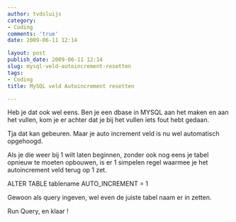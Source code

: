 ```yaml
---
author: tvdsluijs
category:
- Coding
comments: 'true'
date: 2009-06-11 12:14

layout: post
publish_date: 2009-06-11 12:14
slug: mysql-veld-autoincrement-resetten
tags:
- Coding
title: MySQL veld Autoincrement resetten

---
```

Heb je dat ook wel eens. Ben je een dbase in MYSQL aan het maken en aan het
vullen, kom je er achter dat je bij het vullen iets fout hebt gedaan.  
  
Tja dat kan gebeuren. Maar je auto increment veld is nu wel automatisch
opgehoogd.  
  
Als je die weer bij 1 wilt laten beginnen, zonder ook nog eens je tabel
opnieuw te moeten opbouwen, is er 1 simpelen regel waarmee je het
autoincrement veld terug op 1 zet.  
  
ALTER TABLE tablename AUTO_INCREMENT = 1  
  
Gewoon als query ingeven, wel even de juiste tabel naam er in zetten.  
  
Run Query, en klaar !

